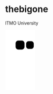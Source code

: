 <h1>thebigone</h1>
ITMO University<br>

![Snake animation](https://github.com/0blto/0blto/blob/output/github-contribution-grid-snake.svg)

